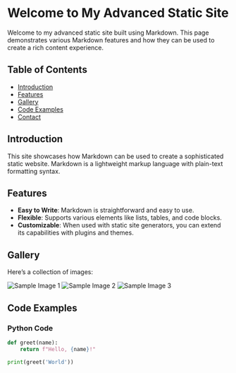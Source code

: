 # Welcome to My Advanced Static Site

Welcome to my advanced static site built using Markdown. This page demonstrates various Markdown features and how they can be used to create a rich content experience.

## Table of Contents

- [Introduction](#introduction)
- [Features](#features)
- [Gallery](#gallery)
- [Code Examples](#code-examples)
- [Contact](#contact)

## Introduction

This site showcases how Markdown can be used to create a sophisticated static website. Markdown is a lightweight markup language with plain-text formatting syntax.

## Features

- **Easy to Write**: Markdown is straightforward and easy to use.
- **Flexible**: Supports various elements like lists, tables, and code blocks.
- **Customizable**: When used with static site generators, you can extend its capabilities with plugins and themes.

## Gallery

Here’s a collection of images:

![Sample Image 1](https://source.unsplash.com/random/800x600?sig=1)
![Sample Image 2](https://source.unsplash.com/random/800x600?sig=2)
![Sample Image 3](https://source.unsplash.com/random/800x600?sig=3)

## Code Examples

### Python Code

```python
def greet(name):
    return f"Hello, {name}!"

print(greet('World'))
